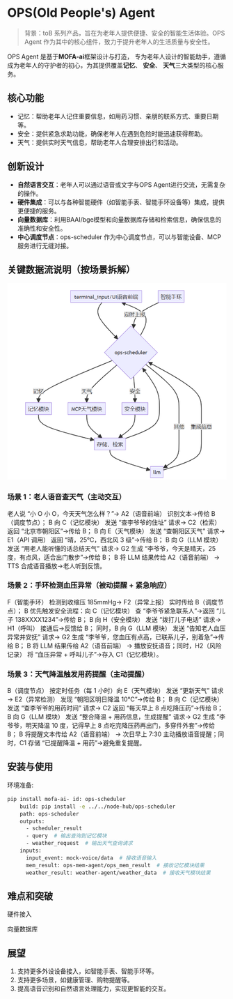 # OPS(Old People's) Agent

> 背景：toB 系列产品，旨在为老年人提供便捷、安全的智能生活体验。OPS Agent 作为其中的核心组件，致力于提升老年人的生活质量与安全性。

OPS Agent 是基于**MOFA-ai**框架设计与打造， 专为老年人设计的智能助手，遵循成为老年人的守护者的初心，为其提供覆盖**记忆**、 **安全**、 **天气**三大类型的核心服务。

## 核心功能

- 记忆：帮助老年人记住重要信息，如用药习惯、亲朋的联系方式、重要日期等。
- 安全：提供紧急求助功能，确保老年人在遇到危险时能迅速获得帮助。
- 天气：提供实时天气信息，帮助老年人合理安排出行和活动。

## 创新设计

- **自然语言交互**：老年人可以通过语音或文字与OPS Agent进行交流，无需复杂的操作。
- **硬件集成**：可以与各种智能硬件（如智能手表、智能手环设备等）集成，提供更便捷的服务。
- **向量数据库**：利用BAAI/bge模型和向量数据库存储和检索信息，确保信息的准确性和安全性。
- **中心调度节点**：ops-scheduler 作为中心调度节点，可以与智能设备、MCP服务进行无缝对接。

## 关键数据流说明（按场景拆解）

![数据流示意](./docs/dataflow.png)

### 场景 1：老人语音查天气（主动交互）
老人说 “小 O 小 O，今天天气怎么样？”→ A2（语音前端） 识别文本→传给 B（调度节点）；
B 向 C（记忆模块） 发送 “查李爷爷的住址” 请求→ C2（检索） 返回 “北京市朝阳区”→传给 B；
B 向 E（天气模块） 发送 “查朝阳区天气” 请求→ E1（API 调用） 返回 “晴，25℃，西北风 3 级”→传给 B；
B 向 G（LLM 模块） 发送 “用老人能听懂的话总结天气” 请求→ G2 生成 “李爷爷，今天是晴天，25 度，有点风，适合出门散步”→传给 B；
B 将 LLM 结果传给 A2（语音前端） → TTS 合成语音播放→老人听到反馈。
### 场景 2：手环检测血压异常（被动提醒 + 紧急响应）
F（智能手环） 检测到收缩压 185mmHg→ F2（异常上报） 实时传给 B（调度节点）；
B 优先触发安全流程：向 C（记忆模块） 查 “李爷爷紧急联系人”→返回 “儿子 138XXXX1234”→传给 B；
B 向 H（安全模块） 发送 “拨打儿子电话” 请求→ H1（呼叫） 接通后→反馈给 B；
同时，B 向 G（LLM 模块） 发送 “告知老人血压异常并安抚” 请求→ G2 生成 “李爷爷，您血压有点高，已联系儿子，别着急”→传给 B；
B 将 LLM 结果传给 A2（语音前端） → 播放安抚语音；同时，H2（风险记录） 将 “血压异常 + 呼叫儿子”→存入 C1（记忆模块）。
### 场景 3：天气降温触发用药提醒（主动提醒）
B（调度节点） 按定时任务（每 1 小时）向 E（天气模块） 发送 “更新天气” 请求→ E2（异常检测） 发现 “朝阳区明日降温 10℃”→传给 B；
B 向 C（记忆模块） 发送 “查李爷爷的用药时间” 请求→ C2 返回 “每天早上 8 点吃降压药”→传给 B；
B 向 G（LLM 模块） 发送 “整合降温 + 用药信息，生成提醒” 请求→ G2 生成 “李爷爷，明天降温 10 度，记得早上 8 点吃完降压药再出门，多穿件外套”→传给 B；
B 将提醒文本传给 A2（语音前端） → 次日早上 7:30 主动播放语音提醒；同时，C1 存储 “已提醒降温 + 用药”→避免重复提醒。

## 安装与使用

环境准备:

```bash
pip install mofa-ai- id: ops-scheduler
    build: pip install -e ../../node-hub/ops-scheduler
    path: ops-scheduler
    outputs:
      - scheduler_result
      - query  # 输出查询到记忆模块
      - weather_request  # 输出天气查询请求
    inputs:
      input_event: mock-voice/data  # 接收语音输入
      mem_result: ops-mem-agent/ops_mem_result  # 接收记忆模块结果
      weather_result: weather-agent/weather_data  # 接收天气模块结果

```

## 难点和突破

硬件接入

向量数据库

## 展望

1. 支持更多外设设备接入，如智能手表、智能手环等。
2. 支持更多场景，如健康管理、购物提醒等。
3. 提高语音识别和自然语言处理能力，实现更智能的交互。
